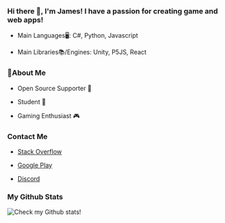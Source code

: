 ### Hi there 👋, I'm James! I have a passion for creating game and web apps!

 - Main Languages🖥️: C#, Python, Javascript
 
 - Main Libraries📚/Engines: Unity, P5JS, React

### 📃About Me

 - Open Source Supporter 👐
 
 - Student 🏫
 
 - Gaming Enthusiast 🎮

### Contact Me

 - [Stack Overflow](https://stackoverflow.com/users/14873974/james-barnett)

 - [Google Play](https://play.google.com/store/apps/details?id=com.DevpenStudios.DaggerCrab)

 - [Discord](JamesB#0733)

### My Github Stats

![Check my Github stats!](https://github-readme-stats.vercel.app/api?username=j4mes-b4rnett)
